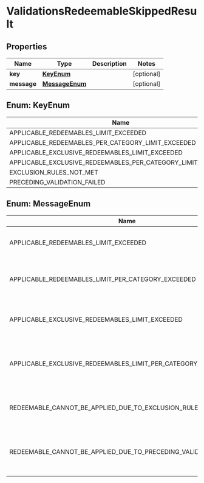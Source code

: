 

# ValidationsRedeemableSkippedResult


## Properties

| Name | Type | Description | Notes |
|------------ | ------------- | ------------- | -------------|
|**key** | [**KeyEnum**](#KeyEnum) |  |  [optional] |
|**message** | [**MessageEnum**](#MessageEnum) |  |  [optional] |



## Enum: KeyEnum

| Name | Value |
|---- | -----|
| APPLICABLE_REDEEMABLES_LIMIT_EXCEEDED | &quot;applicable_redeemables_limit_exceeded&quot; |
| APPLICABLE_REDEEMABLES_PER_CATEGORY_LIMIT_EXCEEDED | &quot;applicable_redeemables_per_category_limit_exceeded&quot; |
| APPLICABLE_EXCLUSIVE_REDEEMABLES_LIMIT_EXCEEDED | &quot;applicable_exclusive_redeemables_limit_exceeded&quot; |
| APPLICABLE_EXCLUSIVE_REDEEMABLES_PER_CATEGORY_LIMIT_EXCEEDED | &quot;applicable_exclusive_redeemables_per_category_limit_exceeded&quot; |
| EXCLUSION_RULES_NOT_MET | &quot;exclusion_rules_not_met&quot; |
| PRECEDING_VALIDATION_FAILED | &quot;preceding_validation_failed&quot; |



## Enum: MessageEnum

| Name | Value |
|---- | -----|
| APPLICABLE_REDEEMABLES_LIMIT_EXCEEDED | &quot;Applicable redeemables limit exceeded&quot; |
| APPLICABLE_REDEEMABLES_LIMIT_PER_CATEGORY_EXCEEDED | &quot;Applicable redeemables limit per category exceeded&quot; |
| APPLICABLE_EXCLUSIVE_REDEEMABLES_LIMIT_EXCEEDED | &quot;Applicable exclusive redeemables limit exceeded&quot; |
| APPLICABLE_EXCLUSIVE_REDEEMABLES_LIMIT_PER_CATEGORY_EXCEEDED | &quot;Applicable exclusive redeemables limit per category exceeded&quot; |
| REDEEMABLE_CANNOT_BE_APPLIED_DUE_TO_EXCLUSION_RULES | &quot;Redeemable cannot be applied due to exclusion rules&quot; |
| REDEEMABLE_CANNOT_BE_APPLIED_DUE_TO_PRECEDING_VALIDATION_FAILURE | &quot;Redeemable cannot be applied due to preceding validation failure&quot; |



